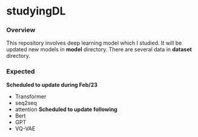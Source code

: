 # studyingDL

### Overview
  This repository involves deep learning model which I studied. It will be updated new models in **model** directory. There are several data in **dataset** directory.
  
  
### Expected
  **Scheduled to update during Feb/23**
  * Transformer
  * seq2seq
  * attention
  **Scheduled to update following**
  * Bert
  * GPT
  * VQ-VAE

